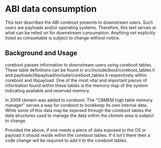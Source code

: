 # ABI data consumption

This text describes the ABI coreboot presents to downstream users. Such
users are payloads and/or operating systems. Therefore, this text serves
at what can be relied on for downstream consumption. Anything not explicitly
listed as consumable is subject to change without notice.

## Background and Usage

coreboot passes information to downstream users using coreboot tables. These
table definitions can be found in src/include/boot/coreboot_tables.h and
payloads/libpayload/include/coreboot_tables.h respectively within coreboot
and libpayload. One of the most vital and important pieces of information
found within these tables is the memory map of the system indicating
available and reserved memory.

In 2009 cbmem was added to coreboot. The "CBMEM high table memory manager"
serves a way for coreboot to bookkeep its own internal data. While some
of this data may be exposed through the coreboot tables the data structures
used to manage the data within the cbmem area is subject to change.

Provided the above, if one needs a piece of data exposed to the OS
or payload it should reside within the coreboot tables. If it isn't there
then a code change will be required to add it to the coreboot tables.
